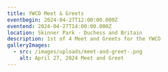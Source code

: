 ```yaml
---
title: YWCO Meet & Greets
eventbegin: 2024-04-27T12:00:00.000Z
eventend: 2024-04-27T14:00:00.000Z
location: Skinner Park - Duchess and Britain
description: 1st of 4 Meet and Greets for the YWCO
galleryImages:
  - src: /images/uploads/meet-and-greet-.png
    alt: April 27, 2024 Meet and Greet
---
```

